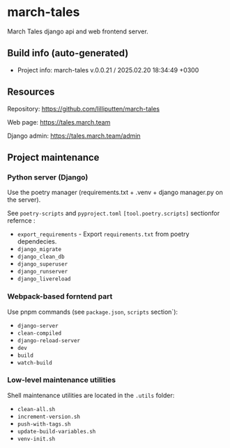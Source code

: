 <!--
 @since 2024.12.29, 19:24
 @changed 2024.12.30, 18:20
-->

# march-tales

March Tales django api and web frontend server.

## Build info (auto-generated)

- Project info: march-tales v.0.0.21 / 2025.02.20 18:34:49 +0300

## Resources

Repository: https://github.com/lilliputten/march-tales

Web page: https://tales.march.team

Django admin: https://tales.march.team/admin

## Project maintenance

### Python server (Django)

Use the poetry manager (requirements.txt + .venv + django manager.py on the server).

See `poetry-scripts` and `pyproject.toml` `[tool.poetry.scripts]` sectionfor refernce :

- `export_requirements` - Export `requirements.txt` from poetry dependecies.
- `django_migrate`
- `django_clean_db`
- `django_superuser`
- `django_runserver`
- `django_livereload`

### Webpack-based forntend part

Use pnpm commands (see `package.json`, `scripts` section`):

- `django-server`
- `clean-compiled`
- `django-reload-server`
- `dev`
- `build`
- `watch-build`

### Low-level maintenance utilities

Shell maintenance utilities are located in the `.utils` folder:

- `clean-all.sh`
- `increment-version.sh`
- `push-with-tags.sh`
- `update-build-variables.sh`
- `venv-init.sh`
